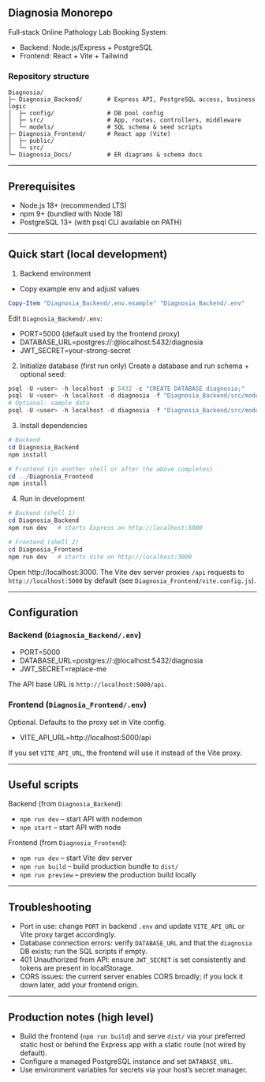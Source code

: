 ## Diagnosia Monorepo

Full‑stack Online Pathology Lab Booking System:
- Backend: Node.js/Express + PostgreSQL
- Frontend: React + Vite + Tailwind

### Repository structure

```
Diagnosia/
├─ Diagnosia_Backend/       # Express API, PostgreSQL access, business logic
│  ├─ config/               # DB pool config
│  ├─ src/                  # App, routes, controllers, middleware
│  └─ models/               # SQL schema & seed scripts
├─ Diagnosia_Frontend/      # React app (Vite)
│  ├─ public/
│  └─ src/
└─ Diagnosia_Docs/          # ER diagrams & schema docs
```

---

## Prerequisites
- Node.js 18+ (recommended LTS)
- npm 9+ (bundled with Node 18)
- PostgreSQL 13+ (with psql CLI available on PATH)

---

## Quick start (local development)

1) Backend environment
- Copy example env and adjust values

```powershell
Copy-Item "Diagnosia_Backend/.env.example" "Diagnosia_Backend/.env"
```

Edit `Diagnosia_Backend/.env`:
- PORT=5000 (default used by the frontend proxy)
- DATABASE_URL=postgres://<user>:<password>@localhost:5432/diagnosia
- JWT_SECRET=your-strong-secret

2) Initialize database (first run only)
Create a database and run schema + optional seed:

```powershell
psql -U <user> -h localhost -p 5432 -c "CREATE DATABASE diagnosia;"
psql -U <user> -h localhost -d diagnosia -f "Diagnosia_Backend/src/models/init.sql"
# Optional: sample data
psql -U <user> -h localhost -d diagnosia -f "Diagnosia_Backend/src/models/seed.sql"
```

3) Install dependencies

```powershell
# Backend
cd Diagnosia_Backend
npm install

# Frontend (in another shell or after the above completes)
cd ../Diagnosia_Frontend
npm install
```

4) Run in development

```powershell
# Backend (shell 1)
cd Diagnosia_Backend
npm run dev   # starts Express on http://localhost:5000

# Frontend (shell 2)
cd Diagnosia_Frontend
npm run dev   # starts Vite on http://localhost:3000
```

Open http://localhost:3000. The Vite dev server proxies `/api` requests to `http://localhost:5000` by default (see `Diagnosia_Frontend/vite.config.js`).

---

## Configuration

### Backend (`Diagnosia_Backend/.env`)
- PORT=5000
- DATABASE_URL=postgres://<user>:<password>@localhost:5432/diagnosia
- JWT_SECRET=replace-me

The API base URL is `http://localhost:5000/api`.

### Frontend (`Diagnosia_Frontend/.env`)
Optional. Defaults to the proxy set in Vite config.

- VITE_API_URL=http://localhost:5000/api

If you set `VITE_API_URL`, the frontend will use it instead of the Vite proxy.

---

## Useful scripts

Backend (from `Diagnosia_Backend`):
- `npm run dev` – start API with nodemon
- `npm start` – start API with node

Frontend (from `Diagnosia_Frontend`):
- `npm run dev` – start Vite dev server
- `npm run build` – build production bundle to `dist/`
- `npm run preview` – preview the production build locally

---

## Troubleshooting
- Port in use: change `PORT` in backend `.env` and update `VITE_API_URL` or Vite proxy target accordingly.
- Database connection errors: verify `DATABASE_URL` and that the `diagnosia` DB exists; run the SQL scripts if empty.
- 401 Unauthorized from API: ensure `JWT_SECRET` is set consistently and tokens are present in localStorage.
- CORS issues: the current server enables CORS broadly; if you lock it down later, add your frontend origin.

---

## Production notes (high level)
- Build the frontend (`npm run build`) and serve `dist/` via your preferred static host or behind the Express app with a static route (not wired by default).
- Configure a managed PostgreSQL instance and set `DATABASE_URL`.
- Use environment variables for secrets via your host’s secret manager.
